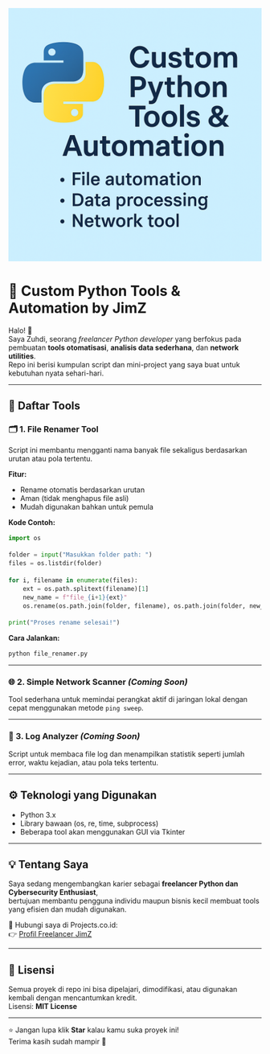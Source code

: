 <!-- 🐍 PYTHON TOOLS PORTFOLIO BY ZUHDI -->

![Python Tools Thumbnail](https://github.com/JimZ0707/python-tools-portfolio/blob/main/ChatGPT%20Image%20Oct%2030%2C%202025%2C%2012_55_22%20PM.png)

# 🧠 Custom Python Tools & Automation by JimZ

Halo! 👋  
Saya Zuhdi, seorang *freelancer Python developer* yang berfokus pada pembuatan **tools otomatisasi**, **analisis data sederhana**, dan **network utilities**.  
Repo ini berisi kumpulan script dan mini-project yang saya buat untuk kebutuhan nyata sehari-hari.  

---

## 🚀 Daftar Tools

### 🗂️ 1. File Renamer Tool
Script ini membantu mengganti nama banyak file sekaligus berdasarkan urutan atau pola tertentu.

**Fitur:**
- Rename otomatis berdasarkan urutan
- Aman (tidak menghapus file asli)
- Mudah digunakan bahkan untuk pemula

**Kode Contoh:**
```python
import os

folder = input("Masukkan folder path: ")
files = os.listdir(folder)

for i, filename in enumerate(files):
    ext = os.path.splitext(filename)[1]
    new_name = f"file_{i+1}{ext}"
    os.rename(os.path.join(folder, filename), os.path.join(folder, new_name))

print("Proses rename selesai!")
```

**Cara Jalankan:**
```bash
python file_renamer.py
```

---

### 🌐 2. Simple Network Scanner *(Coming Soon)*
Tool sederhana untuk memindai perangkat aktif di jaringan lokal dengan cepat menggunakan metode `ping sweep`.

---

### 🧩 3. Log Analyzer *(Coming Soon)*
Script untuk membaca file log dan menampilkan statistik seperti jumlah error, waktu kejadian, atau pola teks tertentu.

---

## ⚙️ Teknologi yang Digunakan
- Python 3.x  
- Library bawaan (os, re, time, subprocess)  
- Beberapa tool akan menggunakan GUI via Tkinter  

---

## 💡 Tentang Saya
Saya sedang mengembangkan karier sebagai **freelancer Python dan Cybersecurity Enthusiast**,  
bertujuan membantu pengguna individu maupun bisnis kecil membuat tools yang efisien dan mudah digunakan.

🔗 Hubungi saya di Projects.co.id:  
👉 [Profil Freelancer JimZ](https://projects.co.id/public/browse_users/view/JimZPython)

---

## 📜 Lisensi
Semua proyek di repo ini bisa dipelajari, dimodifikasi, atau digunakan kembali dengan mencantumkan kredit.  
Lisensi: **MIT License**

---

⭐ Jangan lupa klik **Star** kalau kamu suka proyek ini!  
Terima kasih sudah mampir 🙌
